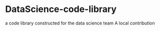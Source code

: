 # DataScience-code-library
a code library constructed for the data science team
A local contribution
